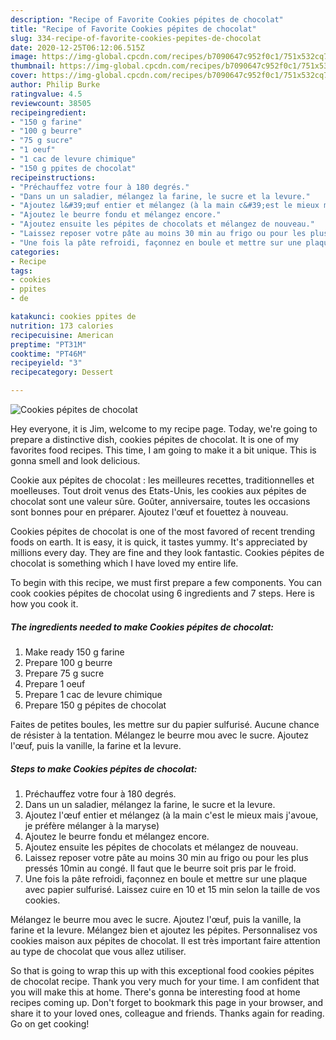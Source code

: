 ```yaml
---
description: "Recipe of Favorite Cookies pépites de chocolat"
title: "Recipe of Favorite Cookies pépites de chocolat"
slug: 334-recipe-of-favorite-cookies-pepites-de-chocolat
date: 2020-12-25T06:12:06.515Z
image: https://img-global.cpcdn.com/recipes/b7090647c952f0c1/751x532cq70/cookies-pepites-de-chocolat-photo-principale-de-la-recette.jpg
thumbnail: https://img-global.cpcdn.com/recipes/b7090647c952f0c1/751x532cq70/cookies-pepites-de-chocolat-photo-principale-de-la-recette.jpg
cover: https://img-global.cpcdn.com/recipes/b7090647c952f0c1/751x532cq70/cookies-pepites-de-chocolat-photo-principale-de-la-recette.jpg
author: Philip Burke
ratingvalue: 4.5
reviewcount: 38505
recipeingredient:
- "150 g farine"
- "100 g beurre"
- "75 g sucre"
- "1 oeuf"
- "1 cac de levure chimique"
- "150 g ppites de chocolat"
recipeinstructions:
- "Préchauffez votre four à 180 degrés."
- "Dans un un saladier, mélangez la farine, le sucre et la levure."
- "Ajoutez l&#39;œuf entier et mélangez (à la main c&#39;est le mieux mais j&#39;avoue, je préfère mélanger à la maryse)"
- "Ajoutez le beurre fondu et mélangez encore."
- "Ajoutez ensuite les pépites de chocolats et mélangez de nouveau."
- "Laissez reposer votre pâte au moins 30 min au frigo ou pour les plus pressés 10min au congé. Il faut que le beurre soit pris par le froid."
- "Une fois la pâte refroidi, façonnez en boule et mettre sur une plaque avec papier sulfurisé. Laissez cuire en 10 et 15 min selon la taille de vos cookies."
categories:
- Recipe
tags:
- cookies
- ppites
- de

katakunci: cookies ppites de 
nutrition: 173 calories
recipecuisine: American
preptime: "PT31M"
cooktime: "PT46M"
recipeyield: "3"
recipecategory: Dessert

---
```



![Cookies pépites de chocolat](https://img-global.cpcdn.com/recipes/b7090647c952f0c1/751x532cq70/cookies-pepites-de-chocolat-photo-principale-de-la-recette.jpg)

Hey everyone, it is Jim, welcome to my recipe page. Today, we're going to prepare a distinctive dish, cookies pépites de chocolat. It is one of my favorites food recipes. This time, I am going to make it a bit unique. This is gonna smell and look delicious.

Cookie aux pépites de chocolat : les meilleures recettes, traditionnelles et moelleuses. Tout droit venus des Etats-Unis, les cookies aux pépites de chocolat sont une valeur sûre. Goûter, anniversaire, toutes les occasions sont bonnes pour en préparer. Ajoutez l&#39;œuf et fouettez à nouveau.

Cookies pépites de chocolat is one of the most favored of recent trending foods on earth. It is easy, it is quick, it tastes yummy. It's appreciated by millions every day. They are fine and they look fantastic. Cookies pépites de chocolat is something which I have loved my entire life.


To begin with this recipe, we must first prepare a few components. You can cook cookies pépites de chocolat using 6 ingredients and 7 steps. Here is how you cook it.

<!--inarticleads1-->

##### The ingredients needed to make Cookies pépites de chocolat:

1. Make ready 150 g farine
1. Prepare 100 g beurre
1. Prepare 75 g sucre
1. Prepare 1 oeuf
1. Prepare 1 cac de levure chimique
1. Prepare 150 g pépites de chocolat


Faites de petites boules, les mettre sur du papier sulfurisé. Aucune chance de résister à la tentation. Mélangez le beurre mou avec le sucre. Ajoutez l&#39;œuf, puis la vanille, la farine et la levure. 

<!--inarticleads2-->

##### Steps to make Cookies pépites de chocolat:

1. Préchauffez votre four à 180 degrés.
1. Dans un un saladier, mélangez la farine, le sucre et la levure.
1. Ajoutez l&#39;œuf entier et mélangez (à la main c&#39;est le mieux mais j&#39;avoue, je préfère mélanger à la maryse)
1. Ajoutez le beurre fondu et mélangez encore.
1. Ajoutez ensuite les pépites de chocolats et mélangez de nouveau.
1. Laissez reposer votre pâte au moins 30 min au frigo ou pour les plus pressés 10min au congé. Il faut que le beurre soit pris par le froid.
1. Une fois la pâte refroidi, façonnez en boule et mettre sur une plaque avec papier sulfurisé. Laissez cuire en 10 et 15 min selon la taille de vos cookies.


Mélangez le beurre mou avec le sucre. Ajoutez l&#39;œuf, puis la vanille, la farine et la levure. Mélangez bien et ajoutez les pépites. Personnalisez vos cookies maison aux pépites de chocolat. Il est très important faire attention au type de chocolat que vous allez utiliser. 

So that is going to wrap this up with this exceptional food cookies pépites de chocolat recipe. Thank you very much for your time. I am confident that you will make this at home. There's gonna be interesting food at home recipes coming up. Don't forget to bookmark this page in your browser, and share it to your loved ones, colleague and friends. Thanks again for reading. Go on get cooking!
